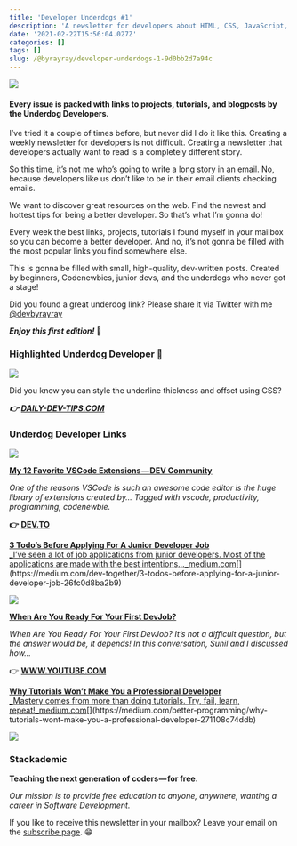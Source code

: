 ```yaml
---
title: 'Developer Underdogs #1'
description: 'A newsletter for developers about HTML, CSS, JavaScript, and much more'
date: '2021-02-22T15:56:04.027Z'
categories: []
tags: []
slug: /@byrayray/developer-underdogs-1-9d0bb2d7a94c
---
```


![](/images/0__pHgMgUrY4kcZX3nh.jpg)

#### Every issue is packed with links to projects, tutorials, and blogposts by the Underdog Developers.

I’ve tried it a couple of times before, but never did I do it like this. Creating a weekly newsletter for developers is not difficult. Creating a newsletter that developers actually want to read is a completely different story.

So this time, it’s not me who’s going to write a long story in an email. No, because developers like us don’t like to be in their email clients checking emails.

We want to discover great resources on the web. Find the newest and hottest tips for being a better developer. So that’s what I’m gonna do!

Every week the best links, projects, tutorials I found myself in your mailbox so you can become a better developer. And no, it’s not gonna be filled with the most popular links you find somewhere else.

This is gonna be filled with small, high-quality, dev-written posts. Created by beginners, Codenewbies, junior devs, and the underdogs who never got a stage!

Did you found a great underdog link? Please share it via Twitter with me [@devbyrayray](https://twitter.com/devbyrayray?utm_campaign=Developer%20Underdogs&utm_medium=email&utm_source=Revue%20newsletter)

**_Enjoy this first edition!_ 🤗**

### Highlighted Underdog Developer 🚀

![](/images/0__SkfsOetaFGtvjv7I.jpg)

Did you know you can style the underline thickness and offset using CSS?

**_👉_** [**_DAILY-DEV-TIPS.COM_**](https://daily-dev-tips.com/posts/css-styling-the-link-underline/?utm_campaign=Developer%20Underdogs&utm_medium=email&utm_source=Revue%20newsletter)

### Underdog Developer Links

![](/images/1__Uo5fKBcDzZp0o__cvqL11iw.jpeg)

[**My 12 Favorite VSCode Extensions — DEV Community**](https://dev.to/katherinecodes/my-12-favorite-vscode-extensions-cld?utm_campaign=Developer%20Underdogs&utm_medium=email&utm_source=Revue%20newsletter)

_One of the reasons VSCode is such an awesome code editor is the huge library of extensions created by… Tagged with vscode, productivity, programming, codenewbie._

**👉** [**DEV.TO**](https://dev.to/katherinecodes/my-12-favorite-vscode-extensions-cld?utm_campaign=Developer%20Underdogs&utm_medium=email&utm_source=Revue%20newsletter)

[**3 Todo’s Before Applying For A Junior Developer Job**  
_I’ve seen a lot of job applications from junior developers. Most of the applications are made with the best intentions…_medium.com](https://medium.com/dev-together/3-todos-before-applying-for-a-junior-developer-job-26fc0d8ba2b9 "https://medium.com/dev-together/3-todos-before-applying-for-a-junior-developer-job-26fc0d8ba2b9")[](https://medium.com/dev-together/3-todos-before-applying-for-a-junior-developer-job-26fc0d8ba2b9)

![](/images/1__YMN__8ZlLbnhoIVwIDgBv7g.png)

[**When Are You Ready For Your First DevJob?**](https://www.youtube.com/watch?feature=youtu.be&utm_campaign=Developer%20Underdogs&utm_medium=email&utm_source=Revue%20newsletter&v=rOZtqTzLtPo)

_When Are You Ready For Your First DevJob? It’s not a difficult question, but the answer would be, it depends! In this conversation, Sunil and I discussed how…_

👉 [**WWW.YOUTUBE.COM**](https://www.youtube.com/watch?feature=youtu.be&utm_campaign=Developer%20Underdogs&utm_medium=email&utm_source=Revue%20newsletter&v=rOZtqTzLtPo)

[**Why Tutorials Won’t Make You a Professional Developer**  
_Mastery comes from more than doing tutorials. Try, fail, learn, repeat!_medium.com](https://medium.com/better-programming/why-tutorials-wont-make-you-a-professional-developer-271108c74ddb "https://medium.com/better-programming/why-tutorials-wont-make-you-a-professional-developer-271108c74ddb")[](https://medium.com/better-programming/why-tutorials-wont-make-you-a-professional-developer-271108c74ddb)

![](/images/0__w__a6Vj821OiexNh__.jpg)

### **Stackademic**

**Teaching the next generation of coders — for free.**

_Our mission is to provide free education to anyone, anywhere, wanting a career in Software Development._

If you like to receive this newsletter in your mailbox? Leave your email on the [subscribe page](https://www.getrevue.co/profile/devbyrayray/issues/developer-underdogs-1-387021). 😁